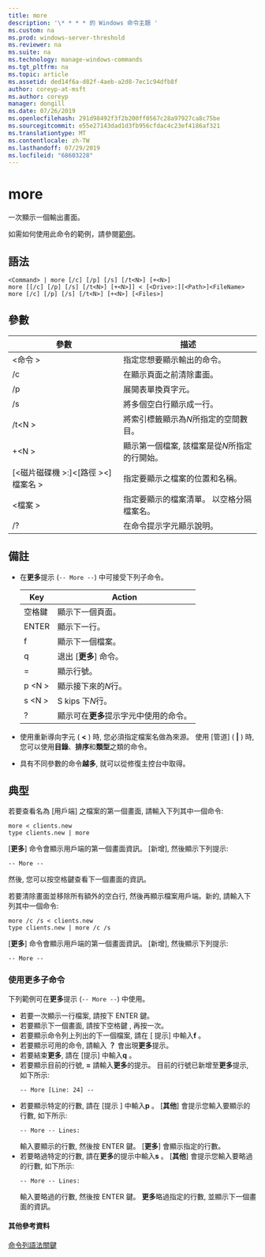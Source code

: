 ```yaml
---
title: more
description: '\* * * * 的 Windows 命令主題 '
ms.custom: na
ms.prod: windows-server-threshold
ms.reviewer: na
ms.suite: na
ms.technology: manage-windows-commands
ms.tgt_pltfrm: na
ms.topic: article
ms.assetid: ded14f6a-d82f-4aeb-a2d8-7ec1c94dfb8f
author: coreyp-at-msft
ms.author: coreyp
manager: dongill
ms.date: 07/26/2019
ms.openlocfilehash: 291d98492f3f2b200ff0567c28a97927ca8c75be
ms.sourcegitcommit: e55e27143dad1d3fb956cfdac4c23ef4186af321
ms.translationtype: MT
ms.contentlocale: zh-TW
ms.lasthandoff: 07/29/2019
ms.locfileid: "68603228"
---
```

# <a name="more"></a>more



一次顯示一個輸出畫面。

如需如何使用此命令的範例，請參閱[範例](#BKMK_examples)。

## <a name="syntax"></a>語法

```
<Command> | more [/c] [/p] [/s] [/t<N>] [+<N>]
more [[/c] [/p] [/s] [/t<N>] [+<N>]] < [<Drive>:][<Path>]<FileName>
more [/c] [/p] [/s] [/t<N>] [+<N>] [<Files>]
```

## <a name="parameters"></a>參數

|           參數            |                               描述                               |
|--------------------------------|-------------------------------------------------------------------------|
|           \<命令 >           |      指定您想要顯示輸出的命令。      |
|               /c               |               在顯示頁面之前清除畫面。               |
|               /p               |                      展開表單換頁字元。                      |
|               /s               |          將多個空白行顯示成一行。          |
|             /t\<N >             |         將索引標籤顯示為*N*所指定的空間數目。         |
|             +\<N >              |     顯示第一個檔案, 該檔案是從*N*所指定的行開始。     |
| [\<磁片磁碟機 >:]\<[路徑 >\<] 檔案名 > |          指定要顯示之檔案的位置和名稱。          |
|            \<檔案 >            | 指定要顯示的檔案清單。 以空格分隔檔案名。 |
|               /?               |                  在命令提示字元顯示說明。                   |

## <a name="remarks"></a>備註

-   在**更多**提示 (`-- More --`) 中可接受下列子命令。 

    | Key | Action |
    | --- | ------ |
    | 空格鍵 | 顯示下一個頁面。 |
    | ENTER | 顯示下一行。 |
    | f | 顯示下一個檔案。 |
    | q | 退出 [**更多**] 命令。 |
    | = | 顯示行號。 |
    | p \<N > | 顯示接下來的*N*行。 |
    | s \<N > |S kips 下*N*行。 |
    | ? | 顯示可在**更多**提示字元中使用的命令。| 
    
-   使用重新導向字元 ( **<** ) 時, 您必須指定檔案名做為來源。 使用 [管道] ( **\|** ) 時, 您可以使用**目錄**、**排序**和**類型**之類的命令。
-   具有不同參數的命令**越多**, 就可以從修復主控台中取得。

## <a name="BKMK_examples"></a>典型

若要查看名為 [用戶端] 之檔案的第一個畫面, 請輸入下列其中一個命令:
```
more < clients.new
type clients.new | more
```
[**更多**] 命令會顯示用戶端的第一個畫面資訊。 [新增], 然後顯示下列提示:
```
-- More --
```
然後, 您可以按空格鍵查看下一個畫面的資訊。

若要清除畫面並移除所有額外的空白行, 然後再顯示檔案用戶端。新的, 請輸入下列其中一個命令:
```
more /c /s < clients.new
type clients.new | more /c /s
```
[**更多**] 命令會顯示用戶端的第一個畫面資訊。 [新增], 然後顯示下列提示:
```
-- More --
```

### <a name="using-more-subcommands"></a>使用更多子命令

下列範例可在**更多**提示 (`-- More --`) 中使用。
- 若要一次顯示一行檔案, 請按下 ENTER 鍵。
- 若要顯示下一個畫面, 請按下空格鍵 , 再按一次。
- 若要顯示命令列上列出的下一個檔案, 請在 [ 提示] 中輸入**f** 。
- 若要顯示可用的命令, 請輸入 **？** 會出現**更多**提示。
- 若要結束**更多**, 請在 [提示] 中輸入**q** 。
- 若要顯示目前的行號, **=** 請輸入**更多**的提示。 目前的行號已新增至**更多**提示, 如下所示:  
  ```
  -- More [Line: 24] --
  ```  
- 若要顯示特定的行數, 請在 [提示 ] 中輸入**p** 。 [**其他**] 會提示您輸入要顯示的行數, 如下所示:  
  ```
  -- More -- Lines:
  ```  
  輸入要顯示的行數, 然後按 ENTER 鍵。 [**更多**] 會顯示指定的行數。
- 若要略過特定的行數, 請在**更多**的提示中輸入**s** 。 [**其他**] 會提示您輸入要略過的行數, 如下所示:  
  ```
  -- More -- Lines:
  ```  
  輸入要略過的行數, 然後按 ENTER 鍵。 **更多**略過指定的行數, 並顯示下一個畫面的資訊。

#### <a name="additional-references"></a>其他參考資料

[命令列語法關鍵](command-line-syntax-key.md)

